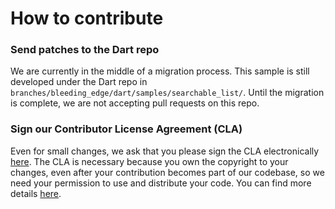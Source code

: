 # How to contribute

### Send patches to the Dart repo

We are currently in the middle of a migration process. This sample is still
developed under the Dart repo in
`branches/bleeding_edge/dart/samples/searchable_list/`.
Until the migration is complete, we are not accepting pull requests on this
repo.

### Sign our Contributor License Agreement (CLA)

Even for small changes, we ask that you please sign the CLA electronically
[here](https://developers.google.com/open-source/cla/individual).
The CLA is necessary because you own the copyright to your changes, even
after your contribution becomes part of our codebase, so we need your permission
to use and distribute your code. You can find more details
[here](https://code.google.com/p/dart/wiki/Contributing).

